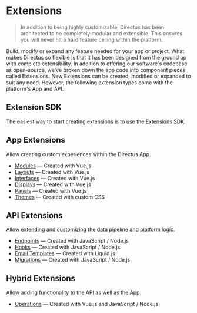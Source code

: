 # Extensions

> In addition to being highly customizable, Directus has been architected to be completely modular and extensible. This
> ensures you will never hit a hard feature ceiling within the platform.

Build, modify or expand any feature needed for your app or project. What makes Directus so flexible is that it has been
designed from the ground up with complete extensibility. In addition to offering our software's codebase as open-source,
we've broken down the app code into component pieces called Extensions. New Extensions can be created, modified or
expanded to suit any need. However, the following extension types come with the platform's App and API.

## Extension SDK

The easiest way to start creating extensions is to use the [Extensions SDK](/extensions/creating-extensions/).

## App Extensions

Allow creating custom experiences within the Directus App.

- [Modules](/extensions/modules/) — Created with Vue.js
- [Layouts](/extensions/layouts/) — Created with Vue.js
- [Interfaces](/extensions/interfaces/) — Created with Vue.js
- [Displays](/extensions/displays/) — Created with Vue.js
- [Panels](/extensions/panels/) — Created with Vue.js
- [Themes](/extensions/themes/) — Created with custom CSS

## API Extensions

Allow extending and customizing the data pipeline and platform logic.

- [Endpoints](/extensions/endpoints/) — Created with JavaScript / Node.js
- [Hooks](/extensions/hooks/) — Created with JavaScript / Node.js
- [Email Templates](/extensions/email-templates/) — Created with Liquid.js
- [Migrations](/extensions/migrations/) — Created with JavaScript / Node.js

## Hybrid Extensions

Allow adding functionality to the API as well as the App.

- [Operations](/extensions/operations/) — Created with Vue.js and JavaScript / Node.js

<!-- ## CLI Extensions

TBD

- Commands
- Extensions -->
